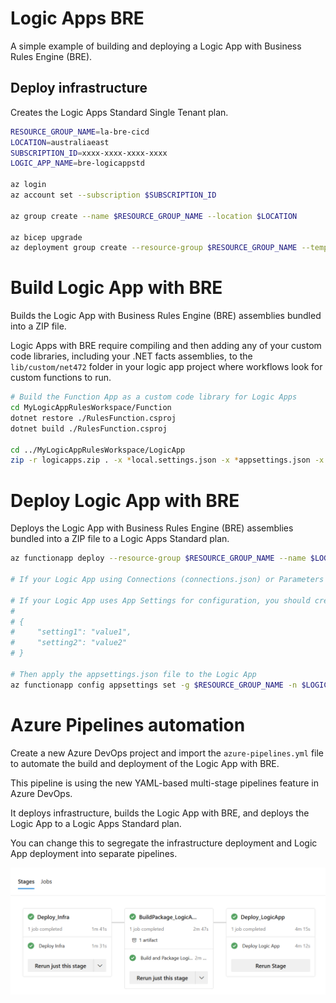 # Logic Apps BRE

A simple example of building and deploying a Logic App with Business Rules Engine (BRE).

## Deploy infrastructure

Creates the Logic Apps Standard Single Tenant plan.

```bash
RESOURCE_GROUP_NAME=la-bre-cicd
LOCATION=australiaeast
SUBSCRIPTION_ID=xxxx-xxxx-xxxx-xxxx
LOGIC_APP_NAME=bre-logicappstd

az login
az account set --subscription $SUBSCRIPTION_ID

az group create --name $RESOURCE_GROUP_NAME --location $LOCATION

az bicep upgrade
az deployment group create --resource-group $RESOURCE_GROUP_NAME --template-file infra/bicep/deploy.bicep [--parameters @deploy.parameters.json]
```

# Build Logic App with BRE

Builds the Logic App with Business Rules Engine (BRE) assemblies bundled into a ZIP file.

Logic Apps with BRE require compiling and then adding any of your custom code libraries, including your .NET facts assemblies, to the `lib/custom/net472` folder in your logic app project where workflows look for custom functions to run.

```bash
# Build the Function App as a custom code library for Logic Apps
cd MyLogicAppRulesWorkspace/Function
dotnet restore ./RulesFunction.csproj
dotnet build ./RulesFunction.csproj

cd ../MyLogicAppRulesWorkspace/LogicApp
zip -r logicapps.zip . -x *local.settings.json -x *appsettings.json -x *__azurite_db_*.json -x *storage__ -x *.zip
```

# Deploy Logic App with BRE

Deploys the Logic App with Business Rules Engine (BRE) assemblies bundled into a ZIP file to a Logic Apps Standard plan.

```bash
az functionapp deploy --resource-group $RESOURCE_GROUP_NAME --name $LOGIC_APP_NAME --src-path logicapps.zip --type zip

# If your Logic App using Connections (connections.json) or Parameters (parameters.json) files, you should include them in the ZIP file.

# If your Logic App uses App Settings for configuration, you should create a `appsettings.json` file, e.g.
#
# {
#     "setting1": "value1",
#     "setting2": "value2"
# }

# Then apply the appsettings.json file to the Logic App
az functionapp config appsettings set -g $RESOURCE_GROUP_NAME -n $LOGIC_APP_NAME --settings @appsettings.json
```

# Azure Pipelines automation

Create a new Azure DevOps project and import the `azure-pipelines.yml` file to automate the build and deployment of the Logic App with BRE.

This pipeline is using the new YAML-based multi-stage pipelines feature in Azure DevOps.

It deploys infrastructure, builds the Logic App with BRE, and deploys the Logic App to a Logic Apps Standard plan.

You can change this to segregate the infrastructure deployment and Logic App deployment into separate pipelines.

![azdo-pipelines](img/azdo-pipelines.png)